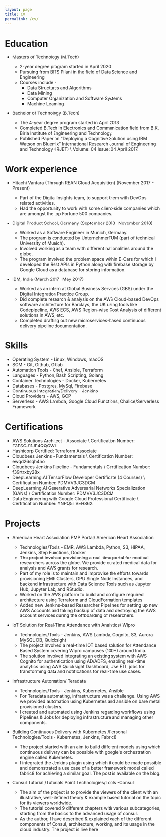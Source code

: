 ```yaml
---
layout: page
title: CV
permalink: /cv/
---
```


Education
======
* Masters of Technology (M.Tech)
  * 2-year degree program started in April 2020
  * Pursuing from BITS Pilani in the field of Data Science and Engineering
  * Courses include -
    * Data Structures and Algorithms
    * Data Mining
    * Computer Organization and Software Systems
    * Machine Learning

* Bachelor of Technology (B.Tech)
  * The 4-year degree program started in April 2013
  * Completed B.Tech in Electronics and Communication field from B.K. Birla Institute of Engineering and Technology.
  * Published Paper on “Deploying a Cognitive Solution using IBM Watson on Bluemix” International Research Journal of Engineering and Technology (IRJET) \\ Volume: 04 Issue: 04 April 2017.

Work experience
======
* Hitachi Vantara (Through REAN Cloud Acquisition) (November 2017 - Present)
  * Part of the Digital Insights team, to support them with DevOps related activities.
  * Had the opportunity to work with some client-side companies which are amongst the top Fortune 500 companies.

* Digital Product School, Germany (September 2018- November 2018)
  * Worked as a Software Engineer in Munich, Germany.
  * The program is conducted by ​UnternehmerTUM​ ​(part of ​technical University of Munich​)​.
  * Involved working as a team with different nationalities around the globe.
  * The program involved the problem space within E-Cars for which I developed the Rest APIs in Python along with firebase storage by Google Cloud as a database for storing information.

* IBM, India (March 2017- May 2017)
  * Worked as an intern at Global Business Services (GBS) under the Digital Integration Practice Group.
  * Did complete research & analysis on the AWS Cloud-based DevOps software architecture for Barclays, the UK
using tools like Codepipeline, AWS ECS, AWS Region-wise Cost Analysis of different solutions in AWS, etc.
  * Completed drafting out new microservices-based continuous delivery pipeline documentation.

  
Skills
======
* Operating System - Linux, Windows, macOS
* SCM - Git, Github, Gitlab
* Automation Tools - Chef, Ansible, Terraform
* Languages - ​Python, Bash Scripting, Golang
* Container Technologies - Docker, Kubernetes
* Databases - Postgres, MySql, Firebase
* Continuous Integration/Delivery - Jenkins
* Cloud Providers - AWS, GCP
* Serverless - AWS Lambda, Google Cloud Functions, Chalice/Serverless Framework

Certifications
======
* AWS Solutions Architect - Associate \\ Certification Number: F3FSGJ11JF4QQCW1
* Hashicorp Certified: Terraform Associate
* Cloudbees Jenkins - Fundamentals \\ Certification Number: ewqd26sqh4no
* Cloudbees Jenkins Pipeline - Fundamentals \\ Certification Number: f39rtrxby28x
* DeepLearning.AI TensorFlow Developer Certificate (4 Courses) \\ Certification Number: PDMVV3JC3DCM 
* DeepLearning.AI Generative Adversarial Networks Specialization (GANs) \\ Certification Number: PDMVV3JC3DCM 
* Data Engineering with Google Cloud Professional Certificate \\ Certification Number: YNPQ5TVEH86X

Projects
=====

* American Heart Association PMP Portal​/ American Heart Association
  * Technologies/Tools - ​EMR, AWS Lambda, Python, S3, HIPAA, Jenkins, Step Functions, Docker
  * The project involved provisioning a real-time portal for medical researchers across the globe. We provide curated medical data for analysis and AWS grants for research.
  * Part of my role is to maintain and improvise the efforts towards provisioning EMR Clusters, GPU Single Node Instances, and backend infrastructure with Data Science Tools such as Jupyter Hub, Jupyter Lab, and RStudio.
  * Worked on the AWS platform to build and configure required architecture using Terraform and CloudFormation templates
  * Added new Jenkins-based Researcher Pipelines for setting up new AWS Accounts and taking backup of data and destroying the AWS account services during the offboarding of researchers.

* IoT Solution for Real-Time Attendance with Analytics​/ Wipro
  * Technologies/Tools - ​Jenkins, AWS Lambda, Cognito, S3, Aurora MySQL DB, Quicksight
  * The project involved a real-time IOT based solution for Attendance Based System covering Wipro campuses (100+) around India.
  * The solution involved integrating an existing system with AWS Cognito for authentication using AD/ADFS, enabling real-time analytics using AWS Quicksight Dashboard, Use ETL jobs for transforming data and notifications for real-time use cases.
    
 
* Infrastructure Automation​/ Teradata
  * Technologies/Tools - ​Jenkins, Kubernetes, Ansible
  * For Teradata automating, infrastructure was a challenge. Using AWS we provided automation using Kubernetes and ansible on bare metal provisioned clusters.
  * I created and automated using Jenkins regarding workflows using Pipelines & Jobs for deploying infrastructure and managing other components.

* Building Continuous Delivery with Kubernetes /​Personal Technologies/Tools - ​Kubernetes, Jenkins, Fabric8
  * The project started with an aim to build different models using which continuous delivery can be possible with google's orchestration engine called Kubernetes.
  * I integrated the Jenkins plugin using which it could be made possible and demonstrated a use case of a better framework model called fabric8 for achieving a similar goal. The post is available on ​the blog.​

* Consul Tutorial​ ​/​Tutorials Point Technologies/Tools -​Consul
  * The aim of the project is to provide the viewers of the client with an illustrative, well-defined theory & example based tutorial on the topic for its viewers worldwide.
  * The tutorial covered 9 different chapters with various subcategories, starting from the basics to the advanced usage of consul.
  * As the author, I have described & explained each of the different components of Consul, architecture, working, and its usage in the cloud industry. The project is live ​here
